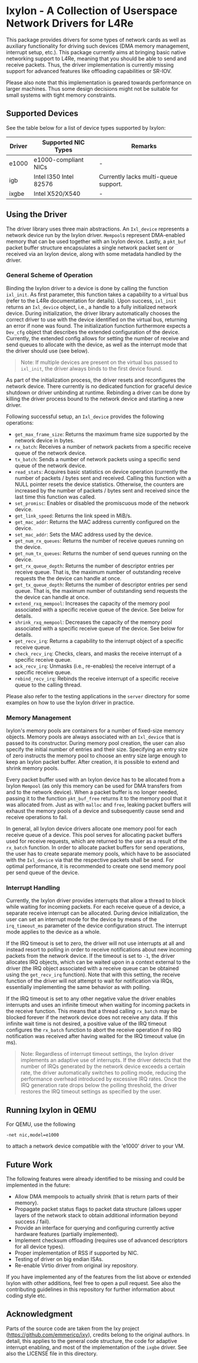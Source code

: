 # Ixylon - A Collection of Userspace Network Drivers for L4Re

This package provides drivers for some types of network cards as well as
auxiliary functionality for driving such devices (DMA memory management,
interrupt setup, etc.). This package currently aims at bringing basic native
networking support to L4Re, meaning that you should be able to send
and receive packets. Thus, the driver implementation is currently missing
support for advanced features like offloading capabilities or SR-IOV.

Please also note that this implementation is geared towards performance on
larger machines. Thus some design decisions might not be suitable for small
systems with tight memory constraints.

## Supported Devices

See the table below for a list of device types supported by Ixylon:

| Driver | Supported NIC Types    | Remarks                               |
|--------|------------------------|---------------------------------------|
| e1000  | e1000-compliant NICs   | -                                     |
| igb    | Intel I350 Intel 82576 | Currently lacks multi-queue support.  |
| ixgbe  | Intel X520/X540        | -                                     |

## Using the Driver

The driver library uses three main abstractions. An `Ixl_device` represents
a network device run by the Ixylon driver. `Mempool`s represent DMA-enabled
memory that can be used together with an Ixylon device. Lastly, a `pkt_buf`
packet buffer structure encapsulates a single network packet sent or received
via an Ixylon device, along with some metadata handled by the driver.

### General Scheme of Operation

Binding the Ixylon driver to a device is done by calling the function
`ixl_init`. As first parameter, this function takes a capability to a virtual
bus (refer to the L4Re documentation for details). Upon success, `ixl_init`
returns an `Ixl_device` object, i.e., a handle to a fully initialized network
device. During initialization, the driver library automatically chooses the
correct driver to use with the device identified on the virtual bus, returning
an error if none was found. The initialization function furthermore expects
a `Dev_cfg` object that describes the extended configuration of the device.
Currently, the extended config allows for setting the number of receive and
send queues to allocate with the device, as well as the interrupt mode that
the driver should use (see below).

> Note: If multiple devices are present on the virtual bus passed to `ixl_init`,
> the driver always binds to the first device found.

As part of the initialization process, the driver resets and reconfigures the
network device. There currently is no dedicated function for graceful device
shutdown or driver unbinding at runtime. Rebinding a driver can be done by
killing the driver process bound to the network device and starting a new
driver.

Following successful setup, an `Ixl_device` provides the following operations:

* `get_max_frame_size`: Returns the maximum frame size supported by the network
                        device in bytes.
* `rx_batch`: Receives a number of network packets from a specific receive
              queue of the network device.
* `tx_batch`: Sends a number of network packets using a specific send
              queue of the network device.
* `read_stats`: Acquires basic statistics on device operation (currently the
                number of packets / bytes sent and received. Calling this
                function with a NULL pointer resets the device statistics.
                Otherwise, the counters are increased by the number of packets /
                bytes sent and received since the last time this function was
                called.
* `set_promisc`: Enables or disabled the promiscuous mode of the network device.
* `get_link_speed`: Returns the link speed in MiB/s.
* `get_mac_addr`: Returns the MAC address currently configured on the device.
* `set_mac_addr`: Sets the MAC address used by the device.
* `get_num_rx_queues`: Returns the number of receive queues running on the
                       device.
* `get_num_tx_queues`: Returns the number of send queues running on the
                       device.
* `get_rx_queue_depth`: Returns the number of descriptor entries per receive
                        queue. That is, the maximum number of outstanding
                        receive requests the the device can handle at once.
* `get_tx_queue_depth`: Returns the number of descriptor entries per send
                        queue. That is, the maximum number of outstanding
                        send requests the the device can handle at once.
* `extend_rxq_mempool`: Increases the capacity of the memory pool associated
                        with a specific receive queue of the device. See
                        below for details.
* `shrink_rxq_mempool`: Decreases the capacity of the memory pool associated
                        with a specific receive queue of the device. See below
                        for details.
* `get_recv_irq`: Returns a capability to the interrupt object of a specific
                  receive queue.
* `check_recv_irq`: Checks, clears, and masks the receive interrupt of a
                    specific receive queue.
* `ack_recv_irq`: Unmasks (i.e., re-enables) the receive interrupt of a
                  specific receive queue.
* `rebind_recv_irq`: Rebinds the receive interrupt of a specific receive queue
                     to the calling thread.

Please also refer to the testing applications in the `server` directory for
some examples on how to use the Ixylon driver in practice.

### Memory Management

Ixylon's memory pools are containers for a number of fixed-size memory objects.
Memory pools are always associated with an `Ixl_device` that is passed to its
constructor. During memory pool creation, the user can also specify the initial
number of entries and their size. Specifying an entry size of zero instructs
the memory pool to choose an entry size large enough to keep an Ixylon packet
buffer. After creation, it is possible to extend and shrink memory pools.

Every packet buffer used with an Ixylon device has to be allocated from
a Ixylon `Mempool` (as only this memory can be used for DMA transfers from and
to the network device). When a packet buffer is no longer needed, passing it
to the function `pkt_buf_free` returns it to the memory pool that it was
allocated from. Just as with `malloc` and `free`, leaking packet buffers will
exhaust the memory pools of a device and subsequently cause send and receive
operations to fail.

In general, all Ixylon device drivers allocate one memory pool for each receive
queue of a device. This pool serves for allocating packet buffers used for
receive requests, which are returned to the user as a result of the `rx_batch`
function. In order to allocate packet buffers for send operations, the user
has to create separate memory pools, which have to be associated with the
`Ixl_device` via that the respective packets shall be send. For optimal
performance, it is recommended to create one send memory pool per send queue of
the device.

### Interrupt Handling

Currently, the Ixylon driver provides interrupts that allow a thread to block
while waiting for incoming packets. For each receive queue of a device, a
separate receive interrupt can be allocated. During device initialization, the
user can set an interrupt mode for the device by means of the `irq_timeout_ms`
parameter of the device configuration struct. The interrupt mode applies to the
device as a whole.

If the IRQ timeout is set to zero, the driver will not use interrupts at all
and instead resort to polling in order to receive notifications about new
incoming packets from the network device. If the timeout is set to `-1`, the
driver allocates IRQ objects, which can be waited upon in a context external
to the driver (the IRQ object associated with a receive queue can be obtained
using the `get_recv_irq` function). Note that with this setting, the receive
function of the driver will not attempt to wait for notification via IRQs,
essentially implementing the same behavior as with polling.

If the IRQ timeout is set to any other negative value the driver enables
interrupts and uses an infinite timeout when waiting for incoming packets in
the receive function. This means that a thread calling `rx_batch` may be blocked
forever if the network device does not receive any data. If this infinite
wait time is not desired, a positive value of the IRQ timeout configures the
`rx_batch` function to abort the receive operation if no IRQ notification
was received after having waited for the IRQ timeout value (in ms).

> Note: Regardless of interrupt timeout settings, the Ixylon driver implements
> an adaptive use of interrupts. If the driver detects that the number of IRQs
> generated by the network device exceeds a certain rate, the driver
> automatically switches to polling mode, reducing the performance overhead
> introduced by excessive IRQ rates. Once the IRQ generation rate drops below
> the polling threshold, the driver restores the IRQ timeout settings as
> specified by the user.

## Running Ixylon in QEMU

For QEMU, use the following

    -net nic,model=e1000

to attach a network device compatible with the 'e1000' driver to your VM.

## Future Work

The following features were already identified to be missing and could be
implemented in the future:

* Allow DMA mempools to actually shrink (that is return parts of their memory).
* Propagate packet status flags to packet data structure (allows upper layers
  of the network stack to obtain additional information beyond success / fail).
* Provide an interface for querying and configuring currently active hardware
  features (partially implemented).
* Implement checksum offloading (requires use of advanced descriptors for all
  device types).
* Proper implementation of RSS if supported by NIC.
* Testing of driver on big endian ISAs.
* Re-enable Virtio driver from original ixy repository.

If you have implemented any of the features from the list above or extended
Ixylon with other additions, feel free to open a pull request. See also
the contributing guidelines in this repository for further information about
coding style etc.

## Acknowledgment

Parts of the source code are taken from the Ixy project
(https://github.com/emmericp/ixy), credits belong to the original authors. In
detail, this applies to the general code structure, the code for
adaptive interrupt enabling, and most of the implementation of the `ixgbe`
driver. See also the LICENSE file in this directory.
